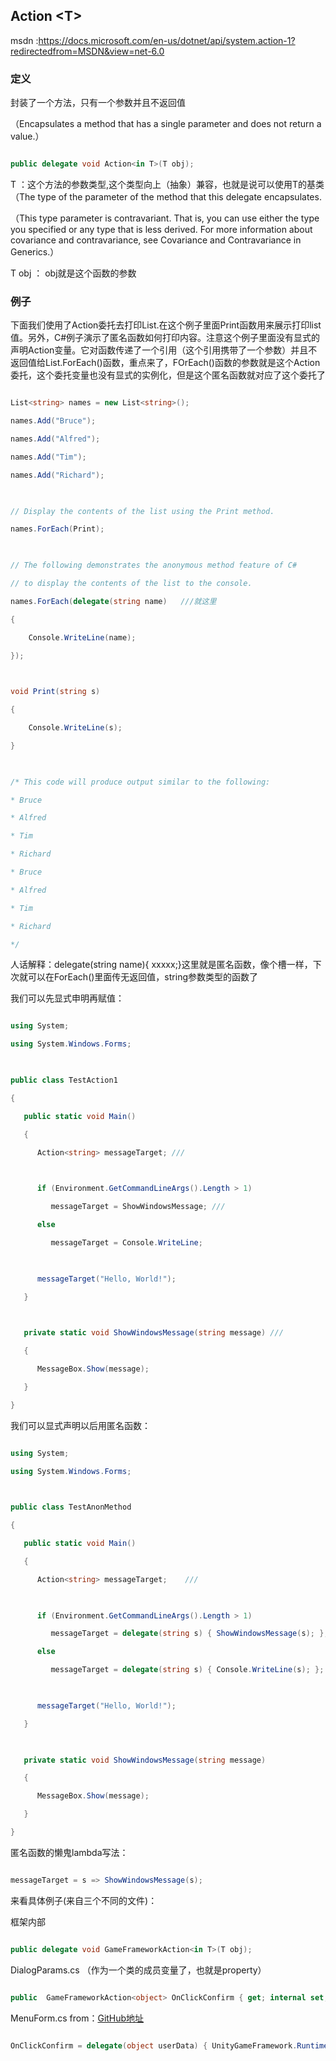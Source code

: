 ## Action \<T>

msdn :https://docs.microsoft.com/en-us/dotnet/api/system.action-1?redirectedfrom=MSDN&view=net-6.0

 ### 定义

封装了一个方法，只有一个参数并且不返回值 

（Encapsulates a method that has a single parameter and does not return a value.） 

``` C#

public delegate void Action<in T>(T obj); 

``` 

 

T ：这个方法的参数类型,这个类型向上（抽象）兼容，也就是说可以使用T的基类（The type of the parameter of the method that this delegate encapsulates. 

（This type parameter is contravariant. That is, you can use either the type you specified or any type that is less derived. For more information about covariance and contravariance, see Covariance and Contravariance in Generics.） 


T obj ： obj就是这个函数的参数 


### 例子 

下面我们使用了Action<T>委托去打印List<T>.在这个例子里面Print函数用来展示打印list值。另外，C#例子演示了匿名函数如何打印内容。注意这个例子里面没有显式的声明Action<T>变量。它对函数传递了一个引用（这个引用携带了一个参数）并且不返回值给List<T>.ForEach()函数，重点来了，FOrEach()函数的参数就是这个Action<T>委托，这个委托变量也没有显式的实例化，但是这个匿名函数就对应了这个委托了 

``` c#

List<string> names = new List<string>(); 

names.Add("Bruce"); 

names.Add("Alfred"); 

names.Add("Tim"); 

names.Add("Richard"); 

  

// Display the contents of the list using the Print method. 

names.ForEach(Print);  

  

// The following demonstrates the anonymous method feature of C# 

// to display the contents of the list to the console. 

names.ForEach(delegate(string name)   ///就这里

{ 

    Console.WriteLine(name); 

}); 

  

void Print(string s) 

{ 

    Console.WriteLine(s); 

} 

  

/* This code will produce output similar to the following: 

* Bruce 

* Alfred 

* Tim 

* Richard 

* Bruce 

* Alfred 

* Tim 

* Richard 

*/ 

``` 

人话解释：delegate(string name){ xxxxx;}这里就是匿名函数，像个槽一样，下次就可以在ForEach()里面传无返回值，string参数类型的函数了 

 

我们可以先显式申明再赋值： 

``` c#

using System; 

using System.Windows.Forms; 

  

public class TestAction1 

{ 

   public static void Main() 

   { 

      Action<string> messageTarget; ///

  

      if (Environment.GetCommandLineArgs().Length > 1) 

         messageTarget = ShowWindowsMessage; ///

      else 

         messageTarget = Console.WriteLine; 

  

      messageTarget("Hello, World!"); 

   } 

  

   private static void ShowWindowsMessage(string message) ///

   { 

      MessageBox.Show(message); 

   } 

} 

``` 

 

我们可以显式声明以后用匿名函数： 

``` c#

using System; 

using System.Windows.Forms; 

  

public class TestAnonMethod 

{ 

   public static void Main() 

   { 

      Action<string> messageTarget;    ///

  

      if (Environment.GetCommandLineArgs().Length > 1) 

         messageTarget = delegate(string s) { ShowWindowsMessage(s); }; ///

      else 

         messageTarget = delegate(string s) { Console.WriteLine(s); }; ///

  

      messageTarget("Hello, World!"); 

   } 

  

   private static void ShowWindowsMessage(string message) 

   { 

      MessageBox.Show(message); 

   } 

} 

``` 

 

匿名函数的懒鬼lambda写法： 

``` c#

messageTarget = s => ShowWindowsMessage(s); 

``` 

 

 

 

来看具体例子(来自三个不同的文件)： 

框架内部 

``` c#

public delegate void GameFrameworkAction<in T>(T obj); 

``` 

 

DialogParams.cs  （作为一个类的成员变量了，也就是property） 

``` c#

public  GameFrameworkAction<object> OnClickConfirm { get; internal set; } 

``` 

 

MenuForm.cs  from：[GitHub地址](https://github.com/EllanJiang/StarForce/blob/d4ce803353f89852c4d58df65b2482a3b08eb11f/Assets/GameMain/Scripts/UI/MenuForm.cs#L37)
 

``` c#

OnClickConfirm = delegate(object userData) { UnityGameFramework.Runtime.GameEntry.Shutdown(ShutdownType.Quit); } 


``` 
